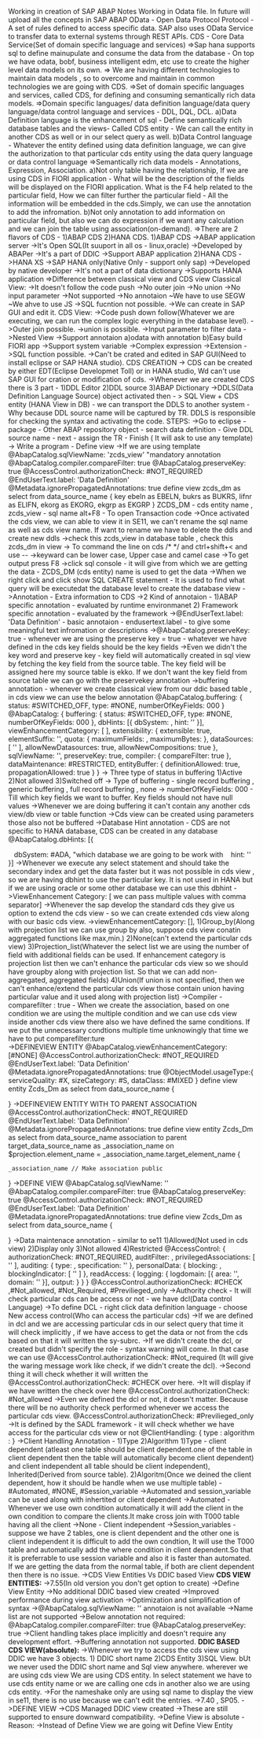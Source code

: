 Working in creation of SAP ABAP Notes 
Working in Odata file.
In future will upload all the concepts in SAP ABAP
OData - Open Data Protocol
Protocol - A set of rules defined to access specific data.
SAP also uses OData Service to transfer data to external systems through REST APIs.
CDS - Core Data Service(Set of domain specific language and services)
=>Sap hana supports sql to define mainupulate and consume the data from the database - On top we have odata, bobf, business intelligent edm, etc use to create the higher level data models on its own.
=> We are having different technologies to maintain data models , so to overcome and maintain in common technologies we are going with CDS.
=>Set of domain specific languages and services, called CDS, for defining and consuming semantically rich data models.
=>Domain specific languages/ data definition language/data query language/data control language and services - DDL, DQL, DCL.
a)Data Definition language is the enhancement of sql - Define semantically rich database tables and the views- Called CDS entity - We can call the entity in another CDS as well or in our select query as well.
b)Data Control language - Whatever the entity defined using data definition language, we can give the authorization to that particular cds entity using the data query language or data control language
=>Semantically rich data models - Annotations, Expression, Association.
a)Not only table having the relationship, If we are using CDS in FIORI application - What will be the description of the fields will be displayed on the FIORI application. What is the F4 help related to the particular field, How we can filter further the particular field - All the information will be embedded in the cds.Simply, we can use the annotation to add the infromation.
b)Not only annotation to add information on particular field, but also we can do expression if we want any calculation and we can join the table using association(on-demand).
=>There are 2 flavors of CDS - 1)ABAP CDS 2)HANA CDS.
1)ABAP CDS
->ABAP application server
->It's Open SQL(It suuport in all os - linux,oracle)
->Developed by ABAPer
->It's a part of DDIC
->Support ABAP application
2)HANA CDS
->HANA XS
->SAP HANA only(Native Only - support only sap)
->Developed by native developer
->It's not a part of data dictionary
->Supports HANA application
=>Difference between classical view and CDS view
Classical View:
->It doesn't follow the code push
->No outer join
->No union
->No input parameter
->Not supported
->No annotaion
~We have to use SEGW
~We ahve to use JS
->SQL fucntion not possible.
->We can create in  SAP GUI and edit it.
CDS View:
->Code push down follow(Whatever we are executing, we can run the complex logic everything in the database level).
->Outer join possible.
->union is possible.
->Input parameter to filter data
->Nested View
->Support annotaion a)odata with annotation b)Easy build FIORI app
->Support system variable
->Complex expression
->Extension
->SQL function possible.
->Can't be crated and edited in SAP GUI(Need to install eclipse or SAP HANA studio).
CDS CREATION
-> CDS can be created by either EDT(Eclipse Developmet Toll) or in HANA studio, Wd can't use SAP GUI for cration or modification of cds.
->Whenever we are created CDS there is 3 part - 1)DDL Editor 2)DDL source 3)ABAP Dictionary
->DDLS(Data Definition Language Source) object activated then - > SQL View + CDS entity (HANA View in DB) - we can transport the DDLS to another system - Why because DDL source name will be captured by TR. DDLS is responsible for checking the syntax and activating the code.
STEPS:
->Go to eclipse - package - Other ABAP repository object - search data definition - Give DDL source name - next - assign the TR - Finish ( It will ask to use any template)
-> Write a program - Define view <cds view name>
->If we are using template
@AbapCatalog.sqlViewName: 'zcds_view' "mandatory annotation
@AbapCatalog.compiler.compareFilter: true
@AbapCatalog.preserveKey: true
@AccessControl.authorizationCheck: #NOT_REQUIRED
@EndUserText.label: 'Data Definition'
@Metadata.ignorePropagatedAnnotations: true
define view zcds_dm as select from data_source_name
{
    key ebeln as EBELN,
    bukrs as BUKRS,
    lifnr as ELIFN,
    ekorg as EKORG,
    ekgrp as EKGRP
}
ZCDS_DM - cds entity name ,  zcds_view - sql name
alt+F8 - To open Transaction code 
->Once activated the cds view, we can able to view it in SE11, we can't rename the sql name as well as cds view name. If want to rename we have to delete the ddls and create new ddls
->check this zcds_view in database table , check this zcds_dm in view
-> To command the line on cds /* */ and ctrl+shift+< and use --
->keyward can be lower case, Upper case and camel case
->To get output press F8
->click sql console - it will give from which we are getting the data - ZCDS_DM (cds entity) name is used to get the data
->When we right click and click show SQL CREATE statement - It is used to find what query will be executedat the database level to create the database view
->Annotation - Extra information to CDS
->2 Kind of annotaion - 1)ABAP specific annotation - evaluated by runtime environmanet 2) Framework specific annotation - evaluated by the framework
->@EndUserText.label: 'Data Definition' - basic annotaion - endusertext.label - to give some meaningful text infromation or descriptions
->@AbapCatalog.preserveKey: true - whenever we are using the preserve key = true - whatever we have defined in the cds key fields should be the key fields
->Even we didn't the key word and preserve key - key field will automatically created in sql view by fetching the key field from the source table. The key field will be assigned here my source table is ekko. If we don't want the key field from source table we can go with the preservekey annotation
->buffering annotation - whenever we create classical view from our ddic based table , in cds view we can use the below annotation
@AbapCatalog.buffering: {
    status: #SWITCHED_OFF,
    type: #NONE,
    numberOfKeyFields: 000
}
@AbapCatalog: {
    buffering: {
        status: #SWITCHED_OFF,
        type: #NONE,
        numberOfKeyFields: 000
    },
    dbHints: [{
        dbSystem: ,
        hint: ''
    }],
    viewEnhancementCategory: [  ],
    extensibility: {
        extensible: true,
        elementSuffix: '',
        quota: {
            maximumFields: ,
            maximumBytes: 
        },
        dataSources: [ '' ],
        allowNewDatasources: true,
        allowNewCompositions: true
    },
    sqlViewName: '',
    preserveKey: true,
    compiler: {
        compareFilter: true
    },
    dataMaintenance: #RESTRICTED,
    entityBuffer: {
        definitionAllowed: true,
        propagationAllowed: true
    }
}
-> Three type of status in buffering 1)Active 2)Not allowed 3)Switched off
-> Type of buffering - single record buffering , generic buffering , full record buffering , none
-> numberOfKeyFields: 000 - Till which key fields we want to buffer. Key fields should not have null values
->Whenever we are doing buffering it can't contain any another cds view/db view or table function
->Cds view can be created using parameters those also not be buffered
->Database Hint annotation - CDS are not specific to HANA database, CDS can be created in any database
@AbapCatalog.dbHints: [{

    dbSystem: #ADA, "which database we are going to be work with
    hint: ''
}]
->Whenever we execute any select statement and should take the secondary index and get the data faster but it was not possible in cds view , so we are having dbhint to use the particular key. It is not used in HANA but if we are using oracle or some other database we can use this dbhint
->ViewEnhancement Category: [ we can pass multiple values with comma separator]
->Whenever the sap develop the standard cds they give us option to extend the cds view - so we can create extended cds view along with our basic cds view.
->viewEnhancementCategory: [], 1)Group_by(Along with projection list we can use group by also, suppose cds view conatin aggregated functions like max,min.) 2)None(can't extend the particular cds view) 3)Projection_list(Whatever the select list we are using the number of field with additional fields can be used. If enhancement category is projection list then we can't enhance the particular cds view so we should have groupby along with projection list. So that we can add non-aggregated, aggregated fields) 4)Union(If union is not specified, then we can't enhance/extend the particular cds view those contain union having particular value and it used along with projection list)
->Compiler - comparefilter : true - When we create the association, based on one condition we are using the multiple condition and we can use cds view inside another cds view there also we have defined the same conditions. If we put the unnecessary condtions multiple time unknowingly that time we have to put comparefilter:ture  
->DEFINEVIEW ENTITY
@AbapCatalog.viewEnhancementCategory: [#NONE]
@AccessControl.authorizationCheck: #NOT_REQUIRED
@EndUserText.label: 'Data Definition'
@Metadata.ignorePropagatedAnnotations: true
@ObjectModel.usageType:{
    serviceQuality: #X,
    sizeCategory: #S,
    dataClass: #MIXED
}
define view entity Zcds_Dm as select from data_source_name
{
    
}
->DEFINEVIEW ENTITY WITH TO PARENT ASSOCIATION
@AccessControl.authorizationCheck: #NOT_REQUIRED
@EndUserText.label: 'Data Definition'
@Metadata.ignorePropagatedAnnotations: true
define view entity Zcds_Dm as select from data_source_name
association to parent target_data_source_name as _association_name
    on $projection.element_name = _association_name.target_element_name
{
    
    _association_name // Make association public
}
->DEFINE VIEW
@AbapCatalog.sqlViewName: ''
@AbapCatalog.compiler.compareFilter: true
@AbapCatalog.preserveKey: true
@AccessControl.authorizationCheck: #NOT_REQUIRED
@EndUserText.label: 'Data Definition'
@Metadata.ignorePropagatedAnnotations: true
define view Zcds_Dm as select from data_source_name
{
    
}
->Data maintenace annotation - similar to se11 1)Allowed(Not used in cds view) 2)Display only 3)Not allowed 4)Restricted
@AccessControl: {
    authorizationCheck: #NOT_REQUIRED,
    auditFilter: ,
    privilegedAssociations: [ '' ],
    auditing: {
        type: ,
        specification: ''
    },
    personalData: {
        blocking: ,
        blockingIndicator: [ '' ]
    },
    readAccess: {
        logging: {
            logdomain: [{
                area: '',
                domain: ''
            }],
            output: 
        }
    }
}
@AccessControl.authorizationCheck: #CHECK ,#Not_allowed, #Not_Required, #Previlieged_only
->Authority check - It will check particular cds can be access or not - we have dcl(Data control Language)
->To define DCL - right click data definition language - choose New access control(Who can access the particular cds)
->If we are defined in dcl and we are accessing particular cds in our select query that time it will check implicitly , if we have access to get the data or not from the cds based on that it will written the sy-subrc.
->If we didn't create the dcl, or created but didn't specify the role - syntax warning will come. In that case we can use @AccessControl.authorizationCheck: #Not_required (It will give the waring message work like check, if we didn't create the dcl).
->Second thing it will check whether it will written the @AccessControl.authorizationCheck: #CHECK over here.
->It will display if we have written the check over here
@AccessControl.authorizationCheck: #Not_allowed
->Even we defined the dcl or not, it doesn't matter. Because there will be no authority check performed whenever we access the particular cds view.
@AccessControl.authorizationCheck: #Previlieged_only
->It is defined by the SADL framework - it will check whether we have access for the particular cds view or not
@ClientHandling: {
type :
algorithm :
}
->Client Handling Annotation - 1)Type 2)Algorithm
1)Type - client dependent (atleast one table should be client dependent.one of the table in client dependent then the table will automatically become client dependent) and client independent all table should be client independent), Inherited(Derived from source table).
2)Algoritm(Once we deined the client dependent, how it should be handle when we use multiple table) - #Automated, #NONE, #Session_variable
->Automated and session_variable can be used along with inhertited or client dependent
->Automated - Whenever we use own condition automatically it will add the client in the own condition to compare the clients.It make cross join with T000 table having all the client
->None - Client independent 
->Session_variables - suppose we have 2 tables, one is client dependent and the other one is client independent it is difficult to add the own condtion, It will use the T000 table and automatically add the where condition in client dependent.So that it is preferrable to use session variable and also it is faster than automated. If we are getting the data from the normal table, if both are client dependent then there is no issue. 
->CDS View Entities Vs DDIC based View
**CDS VIEW ENTITIES:**
->7.55(In old version you don't get option to create)
->Define View Entity
->No additional DDIC based view created
->Improved performance during view activation
->Optimization and simplification of syntax
->@AbapCatalog.sqlViewName: '' annotaion is not available
->Name list are not supported
->Below annotation not required:
@AbapCatalog.compiler.compareFilter: true
@AbapCatalog.preserveKey: true
->Client handling takes place implicitly and doesn't require any development effort.
->Buffering annotation not supported.
**DDIC BASED CDS VIEW(absolute):**
->Whenever we try to access the cds view using DDIC we have 3 objects. 1) DDIC short name 2)CDS Entity 3)SQL View. bUt we never used the DDIC short name and Sql view anywhere. wherever we are using cds view We are using CDS entity. In select statement we have to use cds entity name or we are calling one cds in another also we are using cds entity.
->For the nameshake only are using sql name to display the view in se11, there is no use because we can't edit the entries.
->7.40 , SP05.
->DEFINE VIEW
->CDS Managed DDIC view created
->These are still supported to ensure downward compatibility.
->Define View is absolute - Reason: 
->Instead of Define View we are going wit Define View Entity
